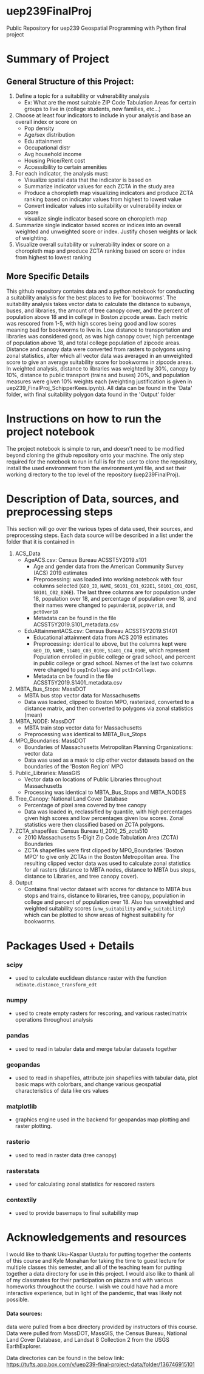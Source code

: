 # uep239FinalProj
Public Repository for uep239 Geospatial Programming with Python final project

# Summary of Project
## General Structure of this Project:

1. Define a topic for a suitability or vulnerability analysis
    + Ex: What are the most suitable ZIP Code Tabulation Areas for certain groups to live in (college students, new families, etc...)
2. Choose at least four indicators to include in your analysis and base an overall index or score on
    + Pop density
    + Age/sex distribution
    + Edu attainment
    + Occupational distr
    + Avg household income
    + Housing Price/Rent cost
    + Accessibility to certain amenities
3. For each indicator, the analysis must:
    + Visualize spatial data that the indicator is based on
    + Summarize indicator values for each ZCTA in the study area
    + Produce a choropleth map visualizing indicators and produce ZCTA ranking based on indicator values from highest to lowest value
    + Convert indicator values into suitability or vulnerability index or score
    + visualize single indicator based score on choropleth map
4. Summarize single indicator based scores or indices into an overall weighted and unweighted score or index. Justify chosen weights or lack of weighting.
5. Visualize overall suitability or vulnerability index or score on a choropleth map and produce ZCTA ranking based on score or index from highest to lowest ranking


## More Specific Details

This github repository contains data and a python notebook for conducting a suitability analysis for the best places to live for 'bookworms'. The suitability analysis takes vector data to calculate the distance to subways, buses, and libraries, the amount of tree canopy cover, and the percent of population above 18 and in college in Boston zipcode areas. Each metric was rescored from 1-5, with high scores being good and low scores meaning bad for bookworms to live in. Low distance to transportation and libraries was considered good, as was high canopy cover, high percentage of population above 18, and total college population of zipcode areas. Distance and canopy data were converted from rasters to polygons using zonal statistics, after which all vector data was averaged in an unweighted score to give an average suitability score for bookworms in zipcode areas. In weighted analysis, distance to libraries was weighted by 30%, canopy by 10%, distance to public transport (trains and buses) 20%, and population measures were given 10% weights each (weighting justification is given in uep239_FinalProj_SchipperKees.ipynb). All data can be found in the 'Data' folder, with final suitability polygon data found in the 'Output' folder

# Instructions on how to run the project notebook

The project notebook is simple to run, and doesn't need to be modified beyond cloning the github repository onto your machine. The only step required for the notebook to run in full is for the user to clone the repository, install the used environment from the environment.yml file, and set their working directory to the top level of the repository (uep239FinalProj).

# Description of Data, sources, and preprocessing steps

This section will go over the various types of data used, their sources, and preprocessing steps. Each data source will be described in a list under the folder that it is contained in

1. ACS_Data
    + AgeACS.csv: Census Bureau ACSST5Y2019.s101
        + Age and gender data from the American Community Survey (ACS) 2019 estimates
        + Preprocessing: was loaded into working notebook with four columns selected (`GEO_ID`, `NAME`, `S0101_C01_022E1`, `S0101_C01_026E`, `S0101_C02_026E`). The last three columns are for population under 18, population over 18, and percentage of population over 18, and their names were changed to `popUnder18`, `popOver18`, and `pctOver18`
        + Metadata can be found in the file ACSST5Y2019.S101_metadata.csv
    + EduAttainmentACS.csv: Census Bureau ACSST5Y2019.S1401
        + Educational attainment data from ACS 2019 estimates
        + Preprocessing: identical to above, but the columns kept were `GEO_ID`, `NAME`, `S1401_C03_010E`, `S1401_C04_010E`, which represent Population enrolled in public college or grad school, and percent in public college or grad school. Names of the last two columns were changed to `popInCollege` and `pctInCollege`.
        + Metadata cn be found in the file ACSST5Y2019.S1401_metadata.csv
2. MBTA_Bus_Stops: MassDOT
    + MBTA bus stop vector data for Massachusetts
    + Data was loaded, clipped to Boston MPO, rasterized, converted to a distance matrix, and then converted to polygons via zonal statistics (mean)
3. MBTA_NODE: MassDOT
    + MBTA train stop vector data for Massachusetts
    + Preprocessing was identical to MBTA_Bus_Stops
4. MPO_Boundaries: MassDOT
    + Boundaries of Massachusetts Metropolitan Planning Organizations: vector data
    + Data was used as a mask to clip other vector datasets based on the boundaries of the 'Boston Region' MPO
5. Public_Libraries: MassGIS
    + Vector data on locations of Public Libraries throughout Massachusetts
    + Processing was identical to MBTA_Bus_Stops and MBTA_NODES
6. Tree_Canopy: National Land Cover Database
    + Percentage of pixel area covered by tree canopy
    + Data was loaded in, reclassified by quantile, with high percentages given high scores and low percentages given low scores. Zonal statistics were then classified based on ZCTA polygons.
7. ZCTA_shapefiles: Census Bureau tl_2010_25_zcta510
    + 2010 Massachusetts 5-Digit Zip Code Tabulation Area (ZCTA) Boundaries
    + ZCTA shapefiles were first clipped by MPO_Boundaries 'Boston MPO' to give only ZCTAs in the Boston Metropolitan area. The resulting clipped vector data was used to calculate zonal statistics for all rasters (distance to MBTA nodes, distance to MBTA bus stops, distance to Libraries, and tree canopy cover).
8. Output
    + Contains final vector dataset with scores for distance to MBTA bus stops and trains, distance to libraries, tree canopy, population in college and percent of population over 18. Also has unweighted and weighted suitability scores (`unw_suitability` and `w_suitability`) which can be plotted to show areas of highest suitability for bookworms.


# Packages Used + Details

### scipy

+ used to calculate euclidean distance raster with the function `ndimate.distance_transform_edt`

### numpy

+ used to create empty rasters for rescoring, and various raster/matrix operations throughout analysis

### pandas

+ used to read in tabular data and merge tabular datasets together

### geopandas

+ used to read in shapefiles, attribute join shapefiles with tabular data, plot basic maps with colorbars, and change various geospatial characteristics of data like crs values

### matplotlib

+ graphics engine used in the backend for geopandas map plotting and raster plotting.

### rasterio

+ used to read in raster data (tree canopy)

### rasterstats

+ used for calculating zonal statistics for rescored rasters

### contextily

+ used to provide basemaps to final suitability map

# Acknowledgements and resources

I would like to thank Uku-Kaspar Uustalu for putting together the contents of this course and Kyle Monahan for taking the time to guest lecture for multiple classes this semester, and all of the teaching team for putting together a data directory for use in this project. I would also like to thank all of my classmates for their participation on piazza and with various homeworks throughout the course. I wish we could have had a more interactive experience, but in light of the pandemic, that was likely not possible.

#### Data sources:
data were pulled from a box directory provided by instructors of this course. Data were pulled from MassDOT, MassGIS, the Census Bureau, National Land Cover Database, and Landsat 8 Collection 2 from the USGS EarthExplorer. 

Data directories can be found in the below link:
https://tufts.app.box.com/v/uep239-final-project-data/folder/136746915101